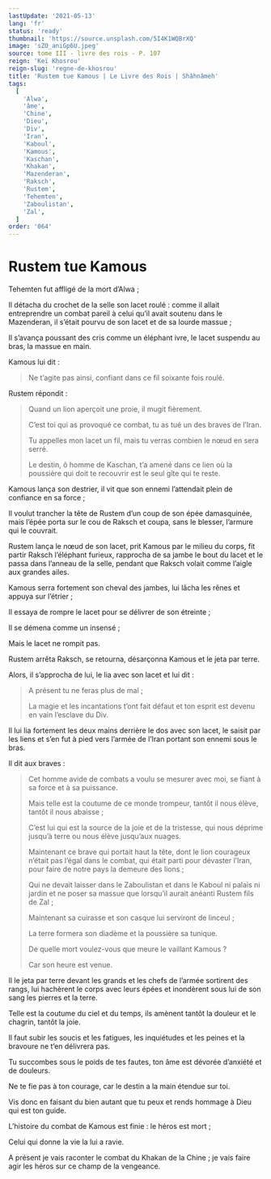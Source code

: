 ```yaml
---
lastUpdate: '2021-05-13'
lang: 'fr'
status: 'ready'
thumbnail: 'https://source.unsplash.com/5I4K1WQBrXQ'
image: 'sZO_aniGp6U.jpeg'
source: tome III - livre des rois - P. 107
reign: 'Keï Khosrou'
reign-slug: 'regne-de-khosrou'
title: 'Rustem tue Kamous | Le Livre des Rois | Shâhnâmeh'
tags:
  [
    'Alwa',
    'âme',
    'Chine',
    'Dieu',
    'Div',
    'Iran',
    'Kaboul',
    'Kamous',
    'Kaschan',
    'Khakan',
    'Mazenderan',
    'Raksch',
    'Rustem',
    'Tehemten',
    'Zaboulistan',
    'Zal',
  ]
order: '064'
---
```


# Rustem tue Kamous

Tehemten fut affligé de la mort d’Alwa ;

Il détacha du crochet de la selle son lacet roulé : comme il allait entreprendre un combat pareil à celui qu’il avait soutenu dans le Mazenderan, il s’était pourvu de son lacet et de sa lourde massue ;

Il s’avança poussant des cris comme un éléphant ivre, le lacet suspendu au bras, la massue en main.

Kamous lui dit :

> Ne t’agite pas ainsi, confiant dans ce fil soixante fois roulé.

Rustem répondit :

> Quand un lion aperçoit une proie, il mugit fièrement.
>
> C’est toi qui as provoqué ce combat, tu as tué un des braves de l’Iran.
>
> Tu appelles mon lacet un fil, mais tu verras combien le nœud en sera serré.
>
> Le destin, ô homme de Kaschan, t’a amené dans ce lien où la poussière qui doit te recouvrir est le seul gîte qui te reste.

Kamous lança son destrier, il vit que son ennemi l’attendait plein de confiance en sa force ;

Il voulut trancher la tête de Rustem d’un coup de son épée damasquinée, mais l’épée porta sur le cou de Raksch et coupa, sans le blesser, l’armure qui le couvrait.

Rustem lança le nœud de son lacet, prit Kamous par le milieu du corps, fit partir Raksch l’éléphant furieux, rapprocha de sa jambe le bout du lacet et le passa dans l’anneau de la selle, pendant que Raksch volait comme l’aigle aux grandes ailes.

Kamous serra fortement son cheval des jambes, lui lâcha les rênes et appuya sur l’étrier ;

Il essaya de rompre le lacet pour se délivrer de son étreinte ;

Il se démena comme un insensé ;

Mais le lacet ne rompit pas.

Rustem arrêta Raksch, se retourna, désarçonna Kamous et le jeta par terre.

Alors, il s’approcha de lui, le lia avec son lacet et lui dit :

> A présent tu ne feras plus de mal ;
>
> La magie et les incantations t’ont fait défaut et ton esprit est devenu en vain l’esclave du Div.

Il lui lia fortement les deux mains derrière le dos avec son lacet, le saisit par les liens et s’en fut à pied vers l’armée de l’Iran portant son ennemi sous le bras.

Il dit aux braves :

> Cet homme avide de combats a voulu se mesurer avec moi, se fiant à sa force et à sa puissance.
>
> Mais telle est la coutume de ce monde trompeur, tantôt il nous élève, tantôt il nous abaisse ;
>
> C’est lui qui est la source de la joie et de la tristesse, qui nous déprime jusqu’à terre ou nous élève jusqu’aux nuages.
>
> Maintenant ce brave qui portait haut la tête, dont le lion courageux n’était pas l’égal dans le combat, qui était parti pour dévaster l’Iran, pour faire de notre pays la demeure des lions ;
>
> Qui ne devait laisser dans le Zaboulistan et dans le Kaboul ni palais ni jardin et ne poser sa massue que lorsqu’il aurait anéanti Rustem fils de Zal ;
>
> Maintenant sa cuirasse et son casque lui serviront de linceul ;
>
> La terre formera son diadème et la poussière sa tunique.
>
> De quelle mort voulez-vous que meure le vaillant Kamous ?
>
> Car son heure est venue.

Il le jeta par terre devant les grands et les chefs de l’armée sortirent des rangs, lui hachèrent le corps avec leurs épées et inondèrent sous lui de son sang les pierres et la terre.

Telle est la coutume du ciel et du temps, ils amènent tantôt la douleur et le chagrin, tantôt la joie.

Il faut subir les soucis et les fatigues, les inquiétudes et les peines et la bravoure ne t’en délivrera pas.

Tu succombes sous le poids de tes fautes, ton âme est dévorée d’anxiété et de douleurs.

Ne te fie pas à ton courage, car le destin a la main étendue sur toi.

Vis donc en faisant du bien autant que tu peux et rends hommage à Dieu qui est ton guide.

L’histoire du combat de Kamous est finie : le héros est mort ;

Celui qui donne la vie la lui a ravie.

A présent je vais raconter le combat du Khakan de la Chine ; je vais faire agir les héros sur ce champ de la vengeance.
